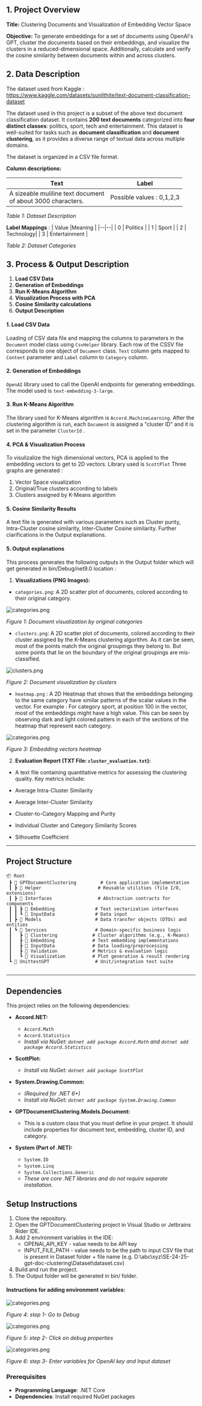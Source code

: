 ## 1. Project Overview

**Title:** Clustering Documents and Visualization of Embedding Vector Space

**Objective:** To generate embeddings for a set of documents using OpenAI's GPT, cluster the documents based on their embeddings, and visualize the clusters in a reduced-dimensional space. Additionally, calculate and verify the cosine similarity between documents within and across clusters.

## 2. Data Description
The dataset used from Kaggle :
https://www.kaggle.com/datasets/sunilthite/text-document-classification-dataset

The dataset used in this project is a subset of the above text document classification dataset. It contains **200 text documents** categorized into **four distinct classes**: politics, sport, tech and entertainment. This dataset is well-suited for tasks such as **document classification** and **document clustering**, as it provides a diverse range of textual data across multiple domains.

The dataset is organized in a CSV file format.

**Column descriptions:**

| Text | Label |
|--|--|
| A sizeable muliline text document <br> of about 3000 characters.  | Possible values : 0,1,2,3 |

*Table 1: Dataset Description*

**Label Mappings** : 
| Value |Meaning  |
|--|--|
| 0 | Politics |
| 1 | Sport |
| 2 |  Technology|
| 3 | Entertainment |

*Table 2: Dataset Categories*


## 3. Process & Output Description

 1. **Load CSV Data**
 2. **Generation of Embeddings**
 3. **Run K-Means Algorithm**
 4. **Visualization Process with PCA**
 5. **Cosine Similarity calculations**
 6. **Output Description**

  

#### 1. Load CSV Data
Loading of CSV data file and mapping the columns to parameters in the `Document` model class using `CsvHelper` library. Each row of the CSSV file corresponds to one object of `Document` class. 
 `Text` column gets mapped to `Content` parameter and `Label` column to `Category` column.
  
#### 2. Generation of Embeddings
`OpenAI` library used to call the OpenAI endpoints for generating embeddings. The model used is `text-embedding-3-large`.

#### 3. Run K-Means Algorithm
The library used for K-Means algorithm is `Accord.MachineLearning`. After the clustering algorithm is run, each `Document` is assigned a "cluster ID" and it is set in the parameter `ClusterId` .

#### 4. PCA & Visualization Process 
To visulizalize the high dimensional vectors, PCA is applied to the embedding vectors to get to 2D vectors. Library used is `ScottPlot`
Three graphs are generated : 

 1. Vector Space visualization
 2. Original/True clusters according to labels 
 3. Clusters assigned by K-Means algorithm

#### 5. Cosine Similarity Results 
A text file is generated with various parameters such as Cluster purity, Intra-Cluster cosine similarity, Inter-Cluster Cosine similarity. Further clarifications in the Output explanations. 

#### 5. Output explanations

This process generates the following outputs in the Output folder which will get generated in bin/Debug/net9.0 location :

  

1.  **Visualizations (PNG Images):**

*  `categories.png`: A 2D scatter plot of documents, colored according to their original category.

![categories.png](../Outputs/3072_size_vector/categories.png "2D scatter plot of documents, colored according to their original category")

*Figure 1: Document visualization by original categories*

*  `clusters.png`: A 2D scatter plot of documents, colored according to their cluster assigned by the
K-Means clustering algorithm. 
As it can be seen, most of the points match the original groupings they belong to. But some points 
that lie on the boundary of the original groupings are mis-classified. 

![clusters.png](../Outputs/3072_size_vector/clusters.png "2D scatter plot of documents, colored according to their cluster assigned by the K-Means clustering algorithm.")

*Figure 2: Document visualization by clusters*

* `heatmap.png` : A 2D Heatmap that shows that the embeddings belonging to the same category have similar
patterns of the scalar values in the vector. For example : For category sport, at position 100 in the vector, 
most of the embeddings might have a high value. This can be seen by observing dark and light colored patters in 
each of the sections of the heatmap that represent each category.

![categories.png](../Outputs/heatmap.png "Heatmap depicting embedding vectors")

*Figure 3: Embedding vectors heatmap*

2.  **Evaluation Report (TXT File: `cluster_evaluation.txt`):**

* A text file containing quantitative metrics for assessing the clustering quality. Key metrics include:

* Average Intra-Cluster Similarity

* Average Inter-Cluster Similarity

* Cluster-to-Category Mapping and Purity

* Individual Cluster and Category Similarity Scores

* Silhouette Coefficient

---

## Project Structure

```plaintext
📦 Root
 ┣ 📂 GPTDocumentClustering         # Core application implementation
 ┃ ┣ 📂 Helper                     # Reusable utilities (file I/O, extensions)
 ┃ ┣ 📂 Interfaces                 # Abstraction contracts for components
 ┃ ┃ ┣ 📂 Embedding               # Text vectorization interfaces
 ┃ ┃ ┗ 📂 InputData               # Data input 
 ┃ ┣ 📂 Models                    # Data transfer objects (DTOs) and entities
 ┃ ┗ 📂 Services                  # Domain-specific business logic
 ┃   ┣ 📂 Clustering             # Cluster algorithms (e.g., K-Means)
 ┃   ┣ 📂 Embedding              # Text embedding implementations
 ┃   ┣ 📂 InputData              # Data loading/preprocessing
 ┃   ┣ 📂 Validation             # Metrics & evaluation logic
 ┃   ┗ 📂 Visualization          # Plot generation & result rendering
 ┗ 📂 UnittestGPT                 # Unit/integration test suite
     
```

---


## **Dependencies**
<!-- 
### **For Dataset**


### **For Embedding:**


### **For visualization and Cosine Similarity:**

## Dependencies
-->

This project relies on the following dependencies:

*   **Accord.NET:**
    *   `Accord.Math`
    *   `Accord.Statistics`
    *   _Install via NuGet: `dotnet add package Accord.Math` and `dotnet add package Accord.Statistics`_

*   **ScottPlot:**
    *   _Install via NuGet: `dotnet add package ScottPlot`_

*   **System.Drawing.Common:**
    *   _(Required for .NET 6+)_
    *   _Install via NuGet: `dotnet add package System.Drawing.Common`_

*   **GPTDocumentClustering.Models.Document:**
    *   This is a custom class that you must define in your project. It should include properties for document text, embedding, cluster ID, and category.

*   **System (Part of .NET):**
    *   `System.IO`
    *   `System.Linq`
    *   `System.Collections.Generic`
    *   _These are core .NET libraries and do not require separate installation._


## Setup Instructions

1. Clone the repository. 
2. Open the GPTDocumentClustering project in Visual Studio or Jetbrains Rider IDE. 
3. Add 2 environment variables in the IDE: 
    * OPENAI_API_KEY - value needs to be API key 
    * INPUT_FILE_PATH - value needs to be the path to input CSV file
                        that is present in Dataset folder + file name (e.g. D:\abc\xyz\SE-24-25-gpt-doc-clustering\Dataset\dataset.csv)
4. Build and run the project.
5. The Output folder will be generated in bin/ folder.

#### Instructions for adding environment variables: 
![categories.png](./Miscelleneous/DEBUG.jpeg)

*Figure 4: step 1- Go to Debug*



![categories.png](./Miscelleneous/DEBUG_OPT.jpeg)

*Figure 5: step 2- Click on debug properties*

![categories.png](./Miscelleneous/ENV_VAR.jpeg)

*Figure 6: step 3- Enter variables for OpenAI key and Input dataset*

### Prerequisites

- **Programming Language**: .NET Core
- **Dependencies**: Install required NuGet packages
